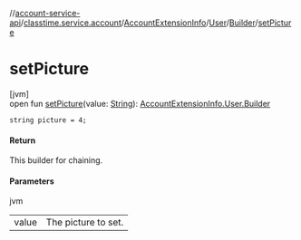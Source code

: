 //[account-service-api](../../../../../index.md)/[classtime.service.account](../../../index.md)/[AccountExtensionInfo](../../index.md)/[User](../index.md)/[Builder](index.md)/[setPicture](set-picture.md)

# setPicture

[jvm]\
open fun [setPicture](set-picture.md)(value: [String](https://docs.oracle.com/javase/8/docs/api/java/lang/String.html)): [AccountExtensionInfo.User.Builder](index.md)

`string picture = 4;`

#### Return

This builder for chaining.

#### Parameters

jvm

| | |
|---|---|
| value | The picture to set. |
